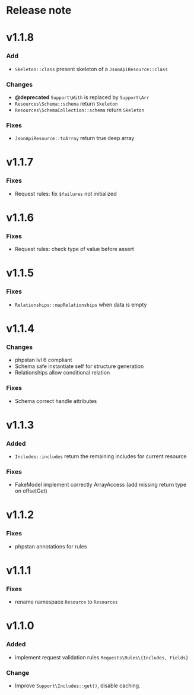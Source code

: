 Release note
============

# v1.1.8
### Add
- `Skeleton::class` present skeleton of a `JsonApiResource::class`

### Changes
- **@deprecated** `Support\With` is replaced by `Support\Arr`
- `Resources\Schema::schema` return `Skeleton`
- `Resources\SchemaCollection::schema` return `Skeleton`

### Fixes
- `JsonApiResource::toArray` return true deep array

# v1.1.7
### Fixes
- Request rules: fix `$failures` not initialized

# v1.1.6
### Fixes
- Request rules: check type of value before assert

# v1.1.5
### Fixes
- `Relationships::mapRelationships` when data is empty

# v1.1.4
### Changes
- phpstan lvl 6 compliant
- Schema safe instantiate self for structure generation
- Relationships allow conditional relation
### Fixes
- Schema correct handle attributes

# v1.1.3
### Added 
- `Includes::includes` return the remaining includes for current resource
### Fixes
- FakeModel implement correctly ArrayAccess (add missing return type on offsetGet)

# v1.1.2
### Fixes
- phpstan annotations for rules

# v1.1.1
### Fixes
- rename namespace `Resource` to `Resources`

# v1.1.0
### Added
- implement request validation rules `Requests\Rules\{Includes, Fields}`

### Change 
- Improve `Support\Includes::get()`, disable caching.
